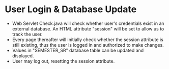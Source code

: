 User Login & Database Update
============================

- Web Servlet Check.java will check whether user's credentials exist in an external database. An HTML attribute "session" will be set to allow us to track the user.
- Every page thereafter will initially check whether the session attribute is still existing, thus the user is logged in and authorized to make changes.
- Values in "SEMESTER_SR" database table can be updated and displayed.
- User may log out, resetting the session attribute.
